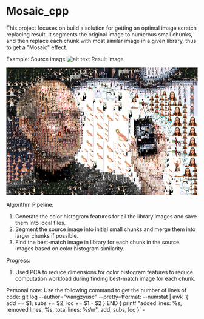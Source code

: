 # Mosaic_cpp
This project focuses on build a solution for getting an optimal image scratch replacing result. It segments the original image to numerous small chunks, and then replace each chunk with most similar image in a given library, thus to get a "Mosaic" effect.

Example:
Source image
![alt text](http://static3.businessinsider.com/image/58586374ca7f0cfd788b4c6c/apple-is-losing-its-focus-again--and-this-time-theres-no-steve-jobs-coming-to-the-rescue.jpg)
Result image

![alt text](https://github.com/wangzyusc/Mosaic_cpp/blob/master/jobs_mosaic_initial_result.png)

Algorithm Pipeline:
1. Generate the color histogram features for all the library images and save them into local files.
2. Segment the source image into initial small chunks and merge them into larger chunks if possible.
3. Find the best-match image in library for each chunk in the source images based on color histogram similarity.

Progress:
1. Used PCA to reduce dimensions for color histogram features to reduce computation workload during finding best-match image for each chunk.

Personal note:
Use the following command to get the number of lines of code:
git log --author="wangzyusc" --pretty=tformat: --numstat | awk '{ add += $1; subs += $2; loc += $1 - $2 } END { printf "added lines: %s, removed lines: %s, total lines: %s\n", add, subs, loc }' -
